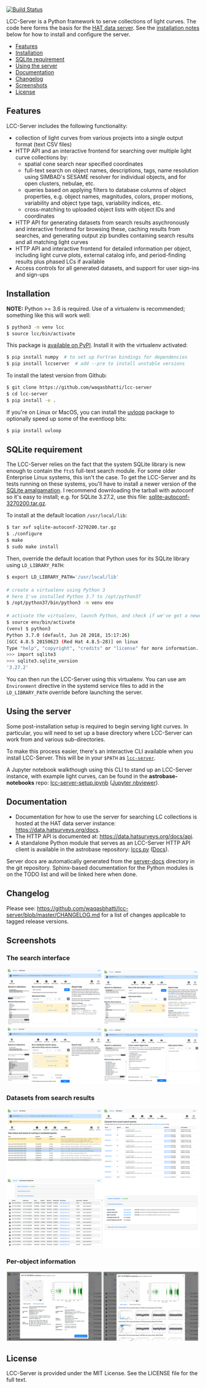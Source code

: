 [![Build Status](https://ci.wbhatti.org/buildStatus/icon?job=lcc-server)](https://ci.wbhatti.org/job/lcc-server)

LCC-Server is a Python framework to serve collections of light curves. The code
here forms the basis for the [HAT data server](https://data.hatsurveys.org). See
the [installation notes](#installation) below for how to install and
configure the server.

- [Features](#features)
- [Installation](#installation)
- [SQLite requirement](#sqlite-requirement)
- [Using the server](#using-the-server)
- [Documentation](#documentation)
- [Changelog](#changelog)
- [Screenshots](#screenshots)
- [License](#license)


## Features

LCC-Server includes the following functionality:

- collection of light curves from various projects into a single output format
  (text CSV files)
- HTTP API and an interactive frontend for searching over multiple light curve
  collections by:
  - spatial cone search near specified coordinates
  - full-text search on object names, descriptions, tags, name resolution using
    SIMBAD's SESAME resolver for individual objects, and for open clusters,
    nebulae, etc.
  - queries based on applying filters to database columns of object properties,
    e.g. object names, magnitudes, colors, proper motions, variability and
    object type tags, variability indices, etc.
  - cross-matching to uploaded object lists with object IDs and coordinates
- HTTP API for generating datasets from search results asychronously and
  interactive frontend for browsing these, caching results from searches, and
  generating output zip bundles containing search results and all matching light
  curves
- HTTP API and interactive frontend for detailed information per object,
  including light curve plots, external catalog info, and period-finding results
  plus phased LCs if available
- Access controls for all generated datasets, and support for user sign-ins and
  sign-ups


## Installation

**NOTE:** Python >= 3.6 is required. Use of a virtualenv is recommended;
something like this will work well:

```bash
$ python3 -m venv lcc
$ source lcc/bin/activate
```

This package is [available on PyPI](https://pypi.org/project/lccserver). Install
it with the virtualenv activated:

```bash
$ pip install numpy  # to set up Fortran bindings for dependencies
$ pip install lccserver  # add --pre to install unstable versions
```

To install the latest version from Github:

```bash
$ git clone https://github.com/waqasbhatti/lcc-server
$ cd lcc-server
$ pip install -e .
```

If you're on Linux or MacOS, you can install the
[uvloop](https://github.com/MagicStack/uvloop) package to optionally speed up
some of the eventloop bits:

```bash
$ pip install uvloop
```

## SQLite requirement

The LCC-Server relies on the fact that the system SQLite library is new enough
to contain the `fts5` full-text search module. For some older Enterprise Linux
systems, this isn't the case. To get the LCC-Server and its tests running on
these systems, you'll have to install a newer version of the [SQLite
amalgamation](https://sqlite.org/download.html). I recommend downloading the
tarball with autoconf so it's easy to install; e.g. for SQLite 3.27.2, use this
file:
[sqlite-autoconf-3270200.tar.gz](https://sqlite.org/2019/sqlite-autoconf-3270200.tar.gz).

To install at the default location `/usr/local/lib`:

```bash
$ tar xvf sqlite-autoconf-3270200.tar.gz
$ ./configure
$ make
$ sudo make install
```

Then, override the default location that Python uses for its SQLite library
using `LD_LIBRARY_PATH`:

```bash
$ export LD_LIBRARY_PATH='/usr/local/lib'

# create a virtualenv using Python 3
# here I've installed Python 3.7 to /opt/python37
$ /opt/python37/bin/python3 -m venv env

# activate the virtualenv, launch Python, and check if we've got a newer SQLite
$ source env/bin/activate
(venv) $ python3
Python 3.7.0 (default, Jun 28 2018, 15:17:26)
[GCC 4.8.5 20150623 (Red Hat 4.8.5-28)] on linux
Type "help", "copyright", "credits" or "license" for more information.
>>> import sqlite3
>>> sqlite3.sqlite_version
'3.27.2'
```

You can then run the LCC-Server using this virtualenv. You can use am
`Environment` directive in the systemd service files to add in the
`LD_LIBRARY_PATH` override before launching the server.


## Using the server

Some post-installation setup is required to begin serving light curves. In
particular, you will need to set up a base directory where LCC-Server can work
from and various sub-directories.

To make this process easier, there's an interactive CLI available when you
install LCC-Server. This will be in your `$PATH` as
[`lcc-server`](https://github.com/waqasbhatti/lcc-server/blob/master/lccserver/cli.py).

A Jupyter notebook walkthough using this CLI to stand up an LCC-Server instance,
with example light curves, can be found in the **astrobase-notebooks** repo:
[lcc-server-setup.ipynb](https://github.com/waqasbhatti/astrobase-notebooks/blob/master/lcc-server-setup.ipynb)
([Jupyter
nbviewer](https://nbviewer.jupyter.org/github/waqasbhatti/astrobase-notebooks/blob/master/lcc-server-setup.ipynb)).


## Documentation

- Documentation for how to use the server for searching LC collections is hosted
at the HAT data server instance: https://data.hatsurveys.org/docs.
- The HTTP API is documented at: https://data.hatsurveys.org/docs/api.
- A standalone Python module that serves as an LCC-Server HTTP API client is
  available in the astrobase repository:
  [lccs.py](https://github.com/waqasbhatti/astrobase/blob/master/astrobase/services/lccs.py) ([Docs](https://astrobase.readthedocs.io/en/latest/astrobase.services.lccs.html#module-astrobase.services.lccs)).

Server docs are automatically generated from the
[server-docs](https://github.com/waqasbhatti/lcc-server/tree/master/lccserver/server-docs)
directory in the git repository. Sphinx-based documentation for the Python
modules is on the TODO list and will be linked here when done.


## Changelog

Please see: https://github.com/waqasbhatti/lcc-server/blob/master/CHANGELOG.md
for a list of changes applicable to tagged release versions.


## Screenshots

### The search interface

[![LCC server search interface](https://raw.githubusercontent.com/waqasbhatti/lcc-server/master/docs/search-th.png)](https://raw.githubusercontent.com/waqasbhatti/lcc-server/master/docs/search-montage.png)

### Datasets from search results

[![LCC server results display](https://raw.githubusercontent.com/waqasbhatti/lcc-server/master/docs/results-th.png)](https://raw.githubusercontent.com/waqasbhatti/lcc-server/master/docs/results-montage.png)

### Per-object information

[![LCC server object info](https://raw.githubusercontent.com/waqasbhatti/lcc-server/master/docs/objectinfo-th.png)](https://raw.githubusercontent.com/waqasbhatti/lcc-server/master/docs/objectinfo-montage.png)


## License

LCC-Server is provided under the MIT License. See the LICENSE file for the full
text.
